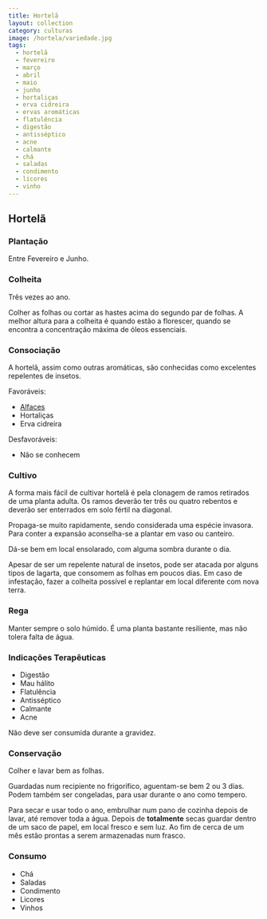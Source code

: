 ```yaml
---
title: Hortelã
layout: collection
category: culturas
image: /hortela/variedade.jpg
tags:
  - hortelã
  - fevereiro
  - março
  - abril
  - maio
  - junho
  - hortaliças
  - erva cidreira
  - ervas aromáticas
  - flatulência
  - digestão
  - antisséptico
  - acne
  - calmante
  - chá
  - saladas
  - condimento
  - licores
  - vinho
---
```


## Hortelã

### Plantação

Entre Fevereiro e Junho.

### Colheita

Três vezes ao ano.

Colher as folhas ou cortar as hastes acima do segundo par de folhas. A melhor altura para a colheita é quando estão a florescer, quando se encontra a concentração máxima de óleos essenciais.

### Consociação

A hortelã, assim como outras aromáticas, são conhecidas como excelentes repelentes de insetos.

Favoráveis:

* [Alfaces](/culturas/alface)
* Hortaliças
* Erva cidreira

Desfavoráveis:

* Não se conhecem

### Cultivo

A forma mais fácil de cultivar hortelã é pela clonagem de ramos retirados de uma planta adulta. Os ramos deverão ter três ou quatro rebentos e deverão ser enterrados em solo fértil na diagonal.

Propaga-se muito rapidamente, sendo considerada uma espécie invasora. Para conter a expansão aconselha-se a plantar em vaso ou canteiro.

Dá-se bem em local ensolarado, com alguma sombra durante o dia.

Apesar de ser um repelente natural de insetos, pode ser atacada por alguns tipos de lagarta, que consomem as folhas em poucos dias. Em caso de infestação, fazer a colheita possível e replantar em local diferente com nova terra.

### Rega

Manter sempre o solo húmido. É uma planta bastante resiliente, mas não tolera falta de água.

### Indicações Terapêuticas

* Digestão
* Mau hálito
* Flatulência
* Antisséptico
* Calmante
* Acne

Não deve ser consumida durante a gravidez.

### Conservação

Colher e lavar bem as folhas.

Guardadas num recipiente no frigorífico, aguentam-se bem 2 ou 3 dias. Podem também ser congeladas, para usar durante o ano como tempero.

Para secar e usar todo o ano, embrulhar num pano de cozinha depois de lavar, até remover toda a água. Depois de **totalmente** secas guardar dentro de um saco de papel, em local fresco e sem luz. Ao fim de cerca de um mês estão prontas a serem armazenadas num frasco.

### Consumo

* Chá
* Saladas
* Condimento
* Licores
* Vinhos
